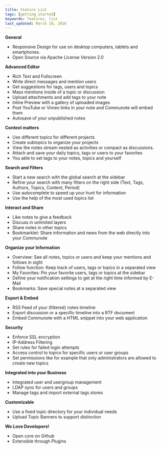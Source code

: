 ```yaml
---
title: Feature List
tags: [getting_started]
keywords: features, list
last_updated: March 10, 2016
---
```


<div class="flex-grid">
<div class="grid-elem">

**General**

* Responsive Design for use on desktop computers, tablets and smartphones.
* Open Source via Apache License Version 2.0

**Advanced Editor**

* Rich Text and Fullscreen
* Write direct messages and mention users
* Get suggestions for tags, users and topics
* Mass mentions inside of a topic or discussion
* Upload attachments and add tags to your note
* Inline Preview with a gallery of uploaded images
* Post YouTube or Vimeo links in your note and Communote will embed them
* Autosave of your unpublished notes

**Context matters**

* Use different topics for different projects
* Create subtopics to organize your projects
* View the notes stream nested as activities or compact as discussions.
* Attach and save your daily topics, tags or users to your favorites
* You able to set tags to your notes, topics and yourself

**Search and Filters**

* Start a new search with the global search at the sidebar
* Refine your search with many filters on the right side (Text, Tags, Authors, Topics, Content, Period)
* Use autocomplete to speed up your hunt for information
* Use the help of the most used topics list

**Interact and Share**

* Like notes to give a feedback
* Discuss in unlimited layers
* Share notes in other topics
* Bookmarklet: Share information and news from the web directly into your Communote

</div>
<div class="grid-elem">

**Organize your Information**

* Overview: See all notes, topics or users and keep your mentions and follows in sight
* Follow function: Keep track of users, tags or topics in a separated view
* My Favorites: Pin your favorite users, tags or topics at the sidebar
* Define your notification settings to get at the right time informed by E-Mail
* Bookmarks: Save special notes at a separated view

**Export & Embed**

* RSS Feed of your (filtered) notes timeline
* Export discussion or a specific timeline into a RTF document
* Embed Communote with a HTML snippet into your web application

**Security**

* Enforce SSL encryption
* IP-Address Filtering
* Set rules for failed login attempts
* Access control to topics for specific users or user groups
* Set permissions like for example that only administrators are allowed to create new topics

**Integrated into your Business**

* Integrated user and usergroup management
* LDAP sync for users and groups
* Manage tags and import external tags stores

**Customizable**

* Use a fixed topic directory for your individual needs
* Upload Topic Banners to support distinction

**We Love Developers!**

* Open core on Github
* Extensible through Plugins

</div>
</div>
